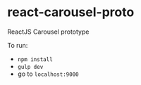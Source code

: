 react-carousel-proto
====================

ReactJS Carousel prototype

To run:

* `npm install`
* `gulp dev`
* go to `localhost:9000`